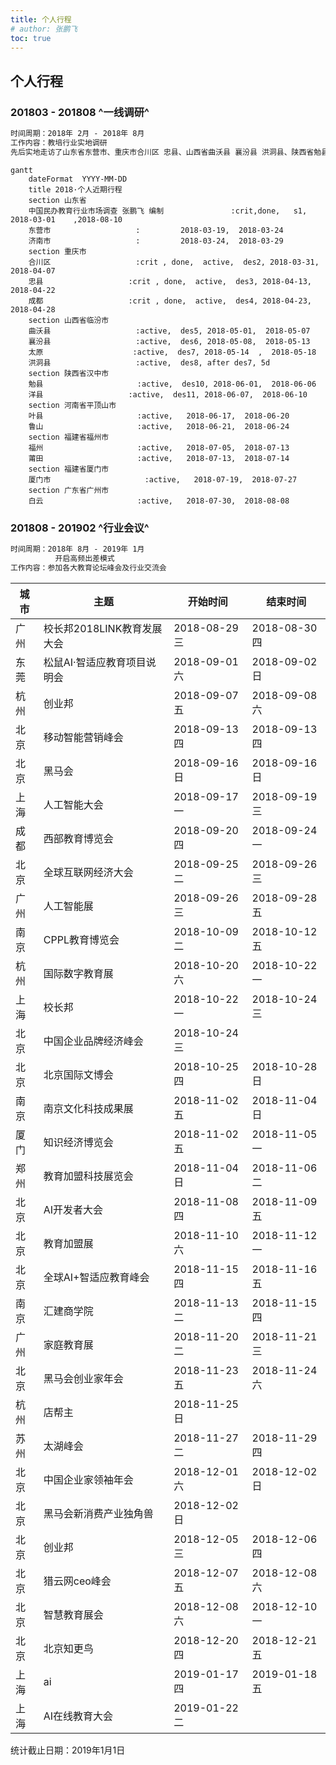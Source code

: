```yaml
---
title: 个人行程
# author: 张鹏飞
toc: true
---
```


## 个人行程

### 201803 - 201808 ^一线调研^

~~~vb
时间周期：2018年 2月 - 2018年 8月
工作内容：教培行业实地调研
先后实地走访了山东省东营市、重庆市合川区 忠县、山西省曲沃县 襄汾县 洪洞县、陕西省勉县 洋县、河南省叶县 鲁山县、福建省福州 莆田、广州 白云等地近千家的培训机构，面访校长近500位，
~~~



```mermaid
gantt
    dateFormat  YYYY-MM-DD
    title 2018·个人近期行程
    section 山东省
    中国民办教育行业市场调查 张鹏飞 编制               :crit,done,   s1, 2018-03-01    ,2018-08-10
    东营市                   :         2018-03-19,  2018-03-24
    济南市                   :         2018-03-24,  2018-03-29
    section 重庆市
    合川区                   :crit , done,  active,  des2, 2018-03-31, 2018-04-07
    忠县                   :crit , done,  active,  des3, 2018-04-13, 2018-04-22
    成都                   :crit , done,  active,  des4, 2018-04-23, 2018-04-28
    section 山西省临汾市
    曲沃县                   :active,  des5, 2018-05-01,  2018-05-07
    襄汾县                   :active,  des6, 2018-05-08,  2018-05-13
    太原			          :active,  des7, 2018-05-14  ,  2018-05-18
    洪洞县                   :active,  des8, after des7, 5d
    section 陕西省汉中市
    勉县                     :active,  des10, 2018-06-01,  2018-06-06
    洋县					 :active,  des11, 2018-06-07,  2018-06-10
    section 河南省平顶山市
    叶县                     :active,   2018-06-17,  2018-06-20
    鲁山                     :active,   2018-06-21,  2018-06-24
    section 福建省福州市
    福州                     :active,   2018-07-05,  2018-07-13
    莆田                     :active,   2018-07-13,  2018-07-14
    section 福建省厦门市
    厦门市                     :active,   2018-07-19,  2018-07-27
    section 广东省广州市
    白云                     :active,   2018-07-30,  2018-08-08
```

### 201808 - 201902 ^行业会议^

~~~vb
时间周期：2018年 8月 - 2019年 1月
		  开启高频出差模式
工作内容：参加各大教育论坛峰会及行业交流会
~~~

| 城市 | 主题                        | 开始时间       | 结束时间       |
| ---- | --------------------------- | -------------- | -------------- |
| 广州 | 校长邦2018LINK教育发展大会  | 2018-08-29  三 | 2018-08-30  四 |
| 东莞 | 松鼠AI·智适应教育项目说明会 | 2018-09-01  六 | 2018-09-02  日 |
| 杭州 | 创业邦                      | 2018-09-07  五 | 2018-09-08  六 |
| 北京 | 移动智能营销峰会            | 2018-09-13  四 | 2018-09-13  四 |
| 北京 | 黑马会                      | 2018-09-16  日 | 2018-09-16  日 |
| 上海 | 人工智能大会                | 2018-09-17  一 | 2018-09-19  三 |
| 成都 | 西部教育博览会              | 2018-09-20  四 | 2018-09-24  一 |
| 北京 | 全球互联网经济大会          | 2018-09-25  二 | 2018-09-26  三 |
| 广州 | 人工智能展                  | 2018-09-26  三 | 2018-09-28  五 |
| 南京 | CPPL教育博览会              | 2018-10-09  二 | 2018-10-12  五 |
| 杭州 | 国际数字教育展              | 2018-10-20  六 | 2018-10-22  一 |
| 上海 | 校长邦                      | 2018-10-22  一 | 2018-10-24  三 |
| 北京 | 中国企业品牌经济峰会        | 2018-10-24  三 |                |
| 北京 | 北京国际文博会              | 2018-10-25  四 | 2018-10-28  日 |
| 南京 | 南京文化科技成果展          | 2018-11-02  五 | 2018-11-04  日 |
| 厦门 | 知识经济博览会              | 2018-11-02  五 | 2018-11-05  一 |
| 郑州 | 教育加盟科技展览会          | 2018-11-04  日 | 2018-11-06  二 |
| 北京 | AI开发者大会                | 2018-11-08  四 | 2018-11-09  五 |
| 北京 | 教育加盟展                  | 2018-11-10  六 | 2018-11-12  一 |
| 北京 | 全球AI+智适应教育峰会       | 2018-11-15  四 | 2018-11-16  五 |
| 南京 | 汇建商学院                  | 2018-11-13  二 | 2018-11-15  四 |
| 广州 | 家庭教育展                  | 2018-11-20  二 | 2018-11-21  三 |
| 北京 | 黑马会创业家年会            | 2018-11-23  五 | 2018-11-24  六 |
| 杭州 | 店帮主                      | 2018-11-25  日 |                |
| 苏州 | 太湖峰会                    | 2018-11-27  二 | 2018-11-29  四 |
| 北京 | 中国企业家领袖年会          | 2018-12-01  六 | 2018-12-02  日 |
| 北京 | 黑马会新消费产业独角兽      | 2018-12-02  日 |                |
| 北京 | 创业邦                      | 2018-12-05  三 | 2018-12-06  四 |
| 北京 | 猎云网ceo峰会               | 2018-12-07  五 | 2018-12-08  六 |
| 北京 | 智慧教育展会                | 2018-12-08  六 | 2018-12-10  一 |
| 北京 | 北京知更鸟                  | 2018-12-20  四 | 2018-12-21  五 |
| 上海 | ai                          | 2019-01-17  四 | 2019-01-18  五 |
| 上海 | AI在线教育大会              | 2019-01-22  二 |                |

统计截止日期：2019年1月1日

